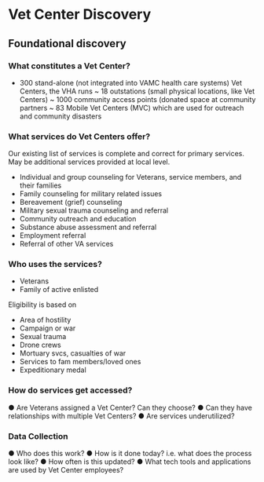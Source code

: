 # Vet Center Discovery

## Foundational discovery

### What constitutes a Vet Center?
- 300 stand-alone (not integrated into VAMC health care systems) Vet Centers, the VHA runs
~ 18 outstations (small physical locations, like Vet Centers)
~ 1000 community access points (donated space at community partners
~ 83 Mobile Vet Centers (MVC) which are used for outreach and community disasters

### What services do Vet Centers offer?

Our existing list of services is complete and correct for primary services. May be additional services provided at local level. 
- Individual and group counseling for Veterans, service members, and their families
- Family counseling for military related issues
- Bereavement (grief) counseling
- Military sexual trauma counseling and referral
- Community outreach and education
- Substance abuse assessment and referral
- Employment referral
- Referral of other VA services

### Who uses the services?
- Veterans
- Family of active enlisted

Eligibility is based on
- Area of hostility
- Campaign or war
- Sexual trauma
- Drone crews
- Mortuary svcs, casualties of war
- Services to fam members/loved ones
- Expeditionary medal

### How do services get accessed?
● Are Veterans assigned a Vet Center? Can they choose?
● Can they have relationships with multiple Vet Centers?
● Are services underutilized?

### Data Collection
● Who does this work?
● How is it done today? i.e. what does the process look like?
● How often is this updated?
● What tech tools and applications are used by Vet Center employees?
